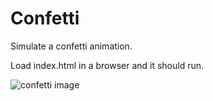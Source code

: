 # Confetti

Simulate a confetti animation.

Load index.html in a browser and it should run.

![confetti image](confetti/png)
